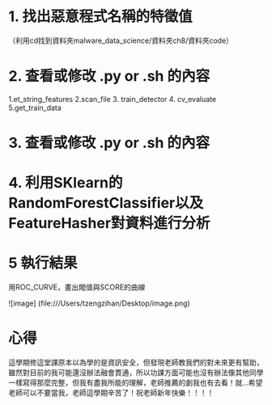 # 1.	找出惡意程式名稱的特徵值
（利用cd找到資料夾malware_data_science/資料夾ch8/資料夾code）
# 2.	查看或修改 .py or .sh 的內容
1.et_string_features
2.scan_file
3.	train_detector
4.	cv_evaluate
5.get_train_data
# 3.	查看或修改 .py or .sh 的內容

# 4.	利用SKlearn的RandomForestClassifier以及FeatureHasher對資料進行分析

# 5   執行結果
用ROC_CURVE，畫出閥值與SCORE的曲線

 ![image] (file:///Users/tzengzihan/Desktop/image.png)


# 心得
這學期修這堂課原本以為學的是資訊安全，但發現老師教我們的對未來更有幫助，雖然對目前的我可能還沒辦法融會貫通，所以功課方面可能也沒有辦法像其他同學一樣寫得那麼完整，但我有盡我所能的理解，老師推薦的劇我也有去看！就…希望老師可以不要當我，老師這學期辛苦了！祝老師新年快樂！！！！
